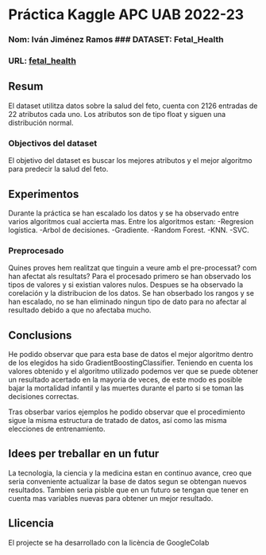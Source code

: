 # Práctica Kaggle APC UAB 2022-23
### Nom: Iván Jiménez Ramos ### DATASET: Fetal_Health
### URL: [fetal_health](https://www.kaggle.com/datasets/andrewmvd/fetal-health-classification)
## Resum
El dataset utilitza datos sobre la salud del feto, cuenta con 2126 entradas de 22 atributos cada uno. Los atributos son de tipo float y siguen una distribución normal.
### Objectivos del dataset 
El objetivo del dataset  es buscar los mejores atributos y el mejor algoritmo para predecir la salud del feto.
## Experimentos
Durante la práctica se han escalado los datos y se ha observado entre varios algoritmos cual accierta mas.
Entre los algoritmos estan: -Regresion logística. -Arbol de decisiones. -Gradiente. -Random Forest. -KNN. -SVC.

### Preprocesado
Quines proves hem realitzat que tinguin a veure amb el pre-processat? com han afectat als resultats?
Para el procesado primero se han observado los tipos de valores y si existian valores nulos.
Despues se ha observado la corelación y la distribucion de los datos. Se han obserbado los rangos y se han escalado, no se han eliminado ningun tipo de dato para no afectar al resultado debido a que no afectaba mucho.
## Conclusions
He podido observar que para esta base de datos el mejor algoritmo dentro de los elegidos ha sido GradientBoostingClassifier.
Teniendo en cuenta los valores obtenido y el algoritmo utilizado podemos ver que se puede obtener un resultado acertado en la mayoria de veces, de este modo es posible bajar la mortalidad infantil y las muertes durante el parto si se toman las decisiones correctas.

Tras obserbar varios ejemplos he podido observar que el procedimiento sigue la misma estructura de tratado de datos, así como las misma elecciones de entrenamiento.
## Idees per treballar en un futur
La tecnologia, la ciencia y la medicina estan en continuo avance, creo que seria conveniente actualizar la base de datos segun se obtengan nuevos resultados.
Tambien seria pisble que en un futuro se tengan que tener en cuenta mas variables nuevas para obtener un mejor resultado.
## Llicencia
El projecte se ha desarrollado con la licència de GoogleColab

